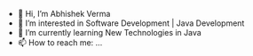 

<!--
**Abhishek2995/Abhishek2995** is a ✨ _special_ ✨ repository because its `README.md` (this file) appears on your GitHub profile.

Here are some ideas to get you started:

-->

- 👋 Hi, I’m Abhishek Verma
- 👀 I’m interested in Software Development | Java Development
- 🌱 I’m currently learning New Technologies in Java
- 📫 How to reach me: ...


